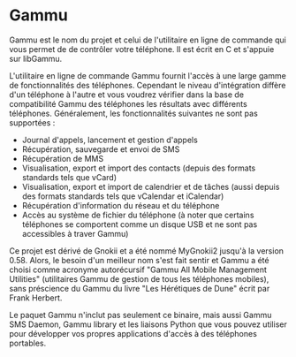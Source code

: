 # Gammu

Gammu est le nom du projet et celui de l'utilitaire en ligne de commande qui vous permet de de contrôler votre téléphone. Il est écrit en C et s'appuie sur libGammu.

L'utilitaire en ligne de commande Gammu fournit l'accès à une large gamme de fonctionnalités des téléphones. Cependant le niveau d'intégration diffère d'un téléphone à l'autre et vous voudrez vérifier dans la base de compatibilité Gammu des téléphones les résultats avec différents téléphones. Généralement, les fonctionnalités suivantes ne sont pas supportées :

- Journal d'appels, lancement et gestion d'appels
- Récupération, sauvegarde et envoi de SMS
- Récupération de MMS
- Visualisation, export et import des contacts (depuis des formats standards tels que vCard)
- Visualisation, export et import de calendrier et de tâches (aussi depuis des formats standards tels que vCalendar et iCalendar)
- Récupération d'information du réseau et du téléphone
- Accès au système de fichier du téléphone (à noter que certains téléphones se comportent comme un disque USB et ne sont pas accessibles à traver Gammu)

Ce projet est dérivé de Gnokii et a été nommé MyGnokii2 jusqu'à la version 0.58. Alors, le besoin d'un meilleur nom s'est fait sentir et Gammu a été choisi comme acronyme autorécursif "Gammu All Mobile Management Utilities" (utilitaires Gammu de gestion de tous les téléphones mobiles), sans préscience du Gammu du livre "Les Hérétiques de Dune" écrit par Frank Herbert.

Le paquet Gammu n'inclut pas seulement ce binaire, mais aussi Gammu SMS Daemon, Gammu library et les liaisons Python que vous pouvez utiliser pour développer vos propres applications d'accès à des téléphones portables. 
